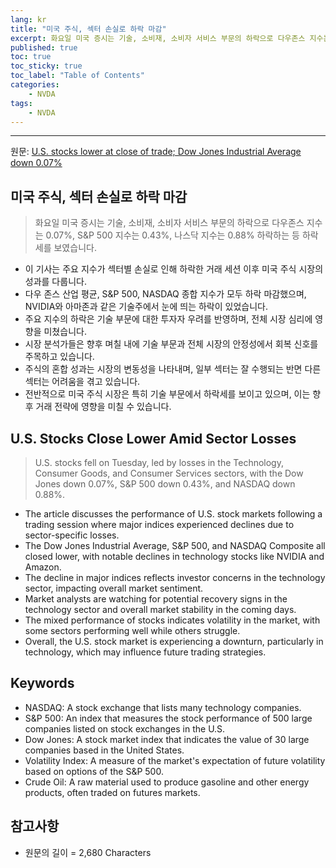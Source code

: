 ```yaml
---
lang: kr
title: "미국 주식, 섹터 손실로 하락 마감"
excerpt: 화요일 미국 증시는 기술, 소비재, 소비자 서비스 부문의 하락으로 다우존스 지수는 0.07%, S&P 500 지수는 0.43%, 나스닥 지수는 0.88% 하락하는 등 하락세를 보였습니다.
published: true
toc: true
toc_sticky: true
toc_label: "Table of Contents"
categories:
    - NVDA
tags:
    - NVDA
---
```


---

  원문: [U.S. stocks lower at close of trade; Dow Jones Industrial Average down 0.07%](https://www.investing.com/news/stock-market-news/us-stocks-lower-at-close-of-trade-dow-jones-industrial-average-down-007-3793024)

## 미국 주식, 섹터 손실로 하락 마감

> 화요일 미국 증시는 기술, 소비재, 소비자 서비스 부문의 하락으로 다우존스 지수는 0.07%, S&P 500 지수는 0.43%, 나스닥 지수는 0.88% 하락하는 등 하락세를 보였습니다.


- 이 기사는 주요 지수가 섹터별 손실로 인해 하락한 거래 세션 이후 미국 주식 시장의 성과를 다룹니다.
- 다우 존스 산업 평균, S&P 500, NASDAQ 종합 지수가 모두 하락 마감했으며, NVIDIA와 아마존과 같은 기술주에서 눈에 띄는 하락이 있었습니다.
- 주요 지수의 하락은 기술 부문에 대한 투자자 우려를 반영하며, 전체 시장 심리에 영향을 미쳤습니다.
- 시장 분석가들은 향후 며칠 내에 기술 부문과 전체 시장의 안정성에서 회복 신호를 주목하고 있습니다.
- 주식의 혼합 성과는 시장의 변동성을 나타내며, 일부 섹터는 잘 수행되는 반면 다른 섹터는 어려움을 겪고 있습니다.
- 전반적으로 미국 주식 시장은 특히 기술 부문에서 하락세를 보이고 있으며, 이는 향후 거래 전략에 영향을 미칠 수 있습니다.

## U.S. Stocks Close Lower Amid Sector Losses

> U.S. stocks fell on Tuesday, led by losses in the Technology, Consumer Goods, and Consumer Services sectors, with the Dow Jones down 0.07%, S&P 500 down 0.43%, and NASDAQ down 0.88%.


- The article discusses the performance of U.S. stock markets following a trading session where major indices experienced declines due to sector-specific losses.
- The Dow Jones Industrial Average, S&P 500, and NASDAQ Composite all closed lower, with notable declines in technology stocks like NVIDIA and Amazon.
- The decline in major indices reflects investor concerns in the technology sector, impacting overall market sentiment.
- Market analysts are watching for potential recovery signs in the technology sector and overall market stability in the coming days.
- The mixed performance of stocks indicates volatility in the market, with some sectors performing well while others struggle.
- Overall, the U.S. stock market is experiencing a downturn, particularly in technology, which may influence future trading strategies.

## Keywords

- NASDAQ: A stock exchange that lists many technology companies.
- S&P 500: An index that measures the stock performance of 500 large companies listed on stock exchanges in the U.S.
- Dow Jones: A stock market index that indicates the value of 30 large companies based in the United States.
- Volatility Index: A measure of the market's expectation of future volatility based on options of the S&P 500.
- Crude Oil: A raw material used to produce gasoline and other energy products, often traded on futures markets.

## 참고사항

- 원문의 길이 = 2,680 Characters

